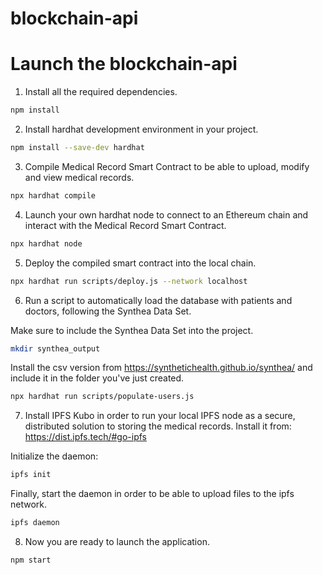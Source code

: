 # blockchain-api

# Launch the blockchain-api

1. Install all the required dependencies.

```bash
npm install
```

2. Install hardhat development environment in your project.

```bash
npm install --save-dev hardhat
```

3. Compile Medical Record Smart Contract to be able to upload, modify and view medical records.

```bash
npx hardhat compile
```

4. Launch your own hardhat node to connect to an Ethereum chain and interact with the Medical Record Smart Contract.

```bash
npx hardhat node
```

5. Deploy the compiled smart contract into the local chain.

```bash
npx hardhat run scripts/deploy.js --network localhost
```

6. Run a script to automatically load the database with patients and doctors, following the Synthea Data Set.

Make sure to include the Synthea Data Set into the project.

```bash
mkdir synthea_output
```

Install the csv version from https://synthetichealth.github.io/synthea/ and include it in the folder you've just created.

```bash
npx hardhat run scripts/populate-users.js
```

7. Install IPFS Kubo in order to run your local IPFS node as a secure, distributed solution to storing the medical records. Install it from: https://dist.ipfs.tech/#go-ipfs

Initialize the daemon:

```bash
ipfs init
```

Finally, start the daemon in order to be able to upload files to the ipfs network.

```bash
ipfs daemon
```

8. Now you are ready to launch the application.

```bash
npm start
```
